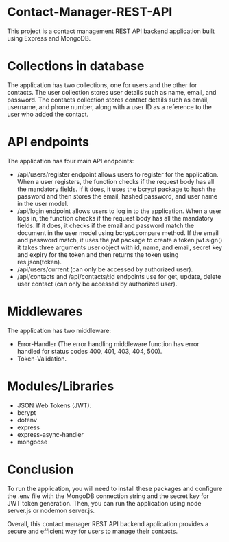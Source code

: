 # Contact-Manager-REST-API
This project is a contact management REST API backend application built using Express and MongoDB.

# Collections in database
The application has two collections, one for users and the other for contacts. The user collection stores user details such as name, email, and password. The contacts collection stores contact details such as email, username, and phone number, along with a user ID as a reference to the user who added the contact.

# API endpoints
The application has four main API endpoints: 
- /api/users/register endpoint allows users to register for the application. When a user registers, the function checks if the request body has all the mandatory 
  fields. If it does, it uses the bcrypt package to hash the password and then stores the email, hashed password, and user name in the user model.
- /api/login endpoint allows users to log in to the application. When a user logs in, the function checks if the request body has all the mandatory fields. If it 
  does, it checks if the email and password match the document in the user model using bcrypt.compare method. If the email and password match, it uses the jwt 
  package to create a token jwt.sign() it takes three arguments user object with id, name, and email, secret key and expiry for the token and then returns the 
  token using res.json(token). 
- /api/users/current (can only be accessed by authorized user).
- /api/contacts and /api/contacts/:id endpoints use for get, update, delete user contact (can only be accessed by authorized user).

# Middlewares
The application has two middleware:
- Error-Handler (The error handling middleware function has error handled for status codes 400, 401, 403, 404, 500).
- Token-Validation.

# Modules/Libraries
- JSON Web Tokens (JWT).
- bcrypt
- dotenv
- express
- express-async-handler
- mongoose

# Conclusion
To run the application, you will need to install these packages and configure the .env file with the MongoDB connection string and the secret key for JWT token generation. Then, you can run the application using node server.js or nodemon server.js.

Overall, this contact manager REST API backend application provides a secure and efficient way for users to manage their contacts.


